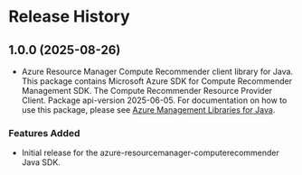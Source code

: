 # Release History

## 1.0.0 (2025-08-26)

- Azure Resource Manager Compute Recommender client library for Java. This package contains Microsoft Azure SDK for Compute Recommender Management SDK. The Compute Recommender Resource Provider Client. Package api-version 2025-06-05. For documentation on how to use this package, please see [Azure Management Libraries for Java](https://aka.ms/azsdk/java/mgmt).
### Features Added

- Initial release for the azure-resourcemanager-computerecommender Java SDK.
